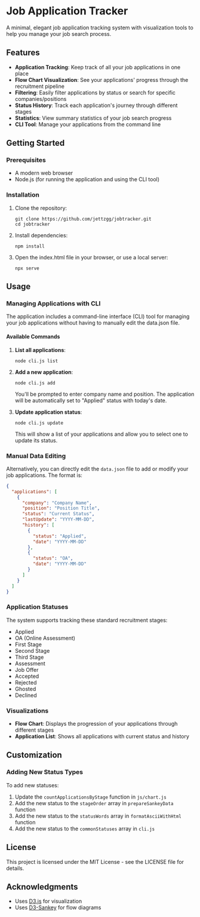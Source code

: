 # Job Application Tracker

A minimal, elegant job application tracking system with visualization tools to help you manage your job search process.

## Features

- **Application Tracking**: Keep track of all your job applications in one place
- **Flow Chart Visualization**: See your applications' progress through the recruitment pipeline
- **Filtering**: Easily filter applications by status or search for specific companies/positions
- **Status History**: Track each application's journey through different stages
- **Statistics**: View summary statistics of your job search progress
- **CLI Tool**: Manage your applications from the command line

## Getting Started

### Prerequisites

- A modern web browser
- Node.js (for running the application and using the CLI tool)

### Installation

1. Clone the repository:
   ```
   git clone https://github.com/jettzgg/jobtracker.git
   cd jobtracker
   ```

2. Install dependencies:
   ```
   npm install
   ```

3. Open the index.html file in your browser, or use a local server:
   ```
   npx serve
   ```

## Usage

### Managing Applications with CLI

The application includes a command-line interface (CLI) tool for managing your job applications without having to manually edit the data.json file.

#### Available Commands

1. **List all applications**:
   ```
   node cli.js list
   ```

2. **Add a new application**:
   ```
   node cli.js add
   ```
   You'll be prompted to enter company name and position. The application will be automatically set to "Applied" status with today's date.

3. **Update application status**:
   ```
   node cli.js update
   ```
   This will show a list of your applications and allow you to select one to update its status.

### Manual Data Editing

Alternatively, you can directly edit the `data.json` file to add or modify your job applications. The format is:

```json
{
  "applications": [
    {
      "company": "Company Name",
      "position": "Position Title",
      "status": "Current Status",
      "lastUpdate": "YYYY-MM-DD",
      "history": [
        {
          "status": "Applied",
          "date": "YYYY-MM-DD"
        },
        {
          "status": "OA",
          "date": "YYYY-MM-DD"
        }
      ]
    }
  ]
}
```

### Application Statuses

The system supports tracking these standard recruitment stages:

- Applied
- OA (Online Assessment)
- First Stage
- Second Stage
- Third Stage
- Assessment
- Job Offer
- Accepted
- Rejected
- Ghosted
- Declined

### Visualizations

- **Flow Chart**: Displays the progression of your applications through different stages
- **Application List**: Shows all applications with current status and history

## Customization

### Adding New Status Types

To add new statuses:

1. Update the `countApplicationsByStage` function in `js/chart.js`
2. Add the new status to the `stageOrder` array in `prepareSankeyData` function
3. Add the new status to the `statusWords` array in `formatAsciiWithHtml` function
4. Add the new status to the `commonStatuses` array in `cli.js`

## License

This project is licensed under the MIT License - see the LICENSE file for details.

## Acknowledgments

- Uses [D3.js](https://d3js.org/) for visualization
- Uses [D3-Sankey](https://github.com/d3/d3-sankey) for flow diagrams 